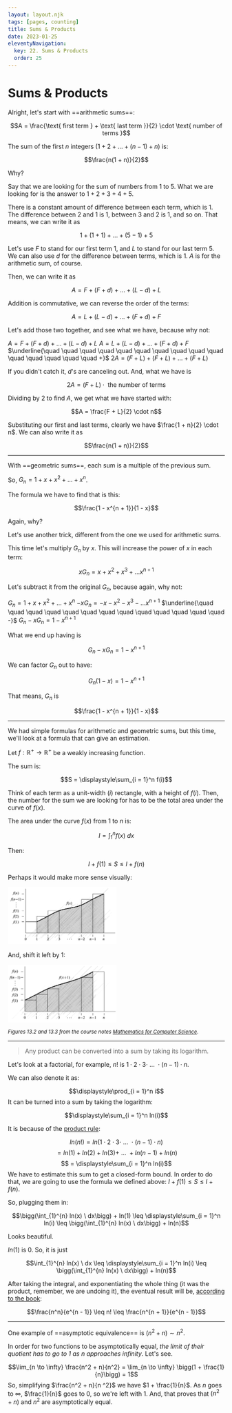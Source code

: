```yaml
---
layout: layout.njk
tags: [pages, counting]
title: Sums & Products
date: 2023-01-25
eleventyNavigation:
  key: 22. Sums & Products
  order: 25
---
```


# Sums & Products

Alright, let's start with ==arithmetic sums==:

$$A = \frac{\text{ first term } + \text{ last term }}{2} \cdot \text{ number of terms }$$


The sum of the first $n$ integers ($1 + 2 + ... + (n - 1) + n$) is:

$$\frac{n(1 + n)}{2}$$

Why?

Say that we are looking for the sum of numbers from 1 to 5. What we are looking for is the answer to $1 + 2 + 3 + 4 + 5$. 

There is a constant amount of difference between each term, which is $1$. The difference between $2$ and $1$ is $1$, between $3$ and $2$ is $1$, and so on.
That means, we can write it as 

$$1 + (1 + 1) + ... + (5 - 1) + 5$$

Let's use $F$ to stand for our first term $1$, and $L$ to stand for our last term $5$. We can also use $d$ for the difference between terms, which is $1$.
$A$ is for the arithmetic sum, of course.

Then, we can write it as 

$$A = F + (F + d) + ... + (L - d) + L$$

Addition is commutative, we can reverse the order of the terms:

$$A = L + (L - d) + ... + (F + d) + F$$

Let's add those two together, and see what we have, because why not:

$A = F + (F + d) + ... + (L - d) + L$
$A = L + (L - d) + ... + (F + d) + F$
$\underline{\quad \quad \quad \quad \quad \quad \quad \quad \quad \quad \quad \quad \quad \quad \quad +}$
$2A = (F + L) + (F + L) + ... + (F + L)$


If you didn't catch it, $d$'s are canceling out. And, what we have is 

$$2A = (F + L) \cdot \text{ the number of terms }$$ 

Dividing by $2$ to find $A$, we get what we have started with: 

$$A = \frac{F + L}{2} \cdot n$$

Substituting our first and last terms, clearly we have $\frac{1 + n}{2} \cdot n$. We can also write it as 

$$\frac{n(1 + n)}{2}$$

---

With ==geometric sums==, each sum is a multiple of the previous sum.

So, $G_n = 1 + x + x^2 + ... + x^n$.

The formula we have to find that is this:

$$\frac{1 - x^{n + 1}}{1 - x}$$

Again, why?

Let's use another trick, different from the one we used for arithmetic sums.

This time let's multiply $G_n$ by $x$. This will increase the power of $x$ in each term:

$$xG_n = x + x^2 + x^3 + ... x^{n + 1}$$

Let's subtract it from the original $G_n$, because again, why not:

$G_n = 1 + x + x^2 + ... + x^n$
$-xG_n = -x -x^2 -x^3 - ... x^{n + 1}$
$\underline{\quad \quad \quad \quad \quad \quad \quad \quad \quad \quad \quad \quad \quad -}$
$G_n - xG_n = 1 - x^{n + 1}$

What we end up having is 

$$G_n - xG_n = 1 - x^{n + 1}$$

We can factor $G_n$ out to have: 

$$G_n (1 - x) = 1 - x^{n + 1}$$

That means, $G_n$ is 

$$\frac{1 - x^{n + 1}}{1 - x}$$ 

---

We had simple formulas for arithmetic and geometric sums, but this time, we'll look at a formula that can give an estimation.

Let $f : \mathbb{R}^+ \rightarrow \mathbb{R}^+$ be a weakly increasing function.

The sum is:

$$S = \displaystyle\sum_{i = 1}^n f(i)$$


Think of each term as a unit-width ($i$) rectangle, with a height of $f(i)$.
Then, the number for the sum we are looking for has to be the total area under the curve of $f(x)$.

The area under the curve $f(x)$ from $1$ to $n$ is:


$$I = \int_{1}^{n} f(x) \ dx$$

Then:

$$I + f(1) \leq S \leq I + f(n)$$

Perhaps it would make more sense visually:

<img src="https://raw.githubusercontent.com/rivea0/bite-sized-math-for-cs/main/notes/unit-03-counting/images/sums1.png" alt="Sums1" width="50%">

And, shift it left by $1$:

<img src="https://raw.githubusercontent.com/rivea0/bite-sized-math-for-cs/main/notes/unit-03-counting/images/sums2.png" alt="Sums2" width="50%">

<p style="font-size: smaller; margin-bottom: 0;"><i>Figures 13.2 and 13.3 from the course notes <a href="https://openlearninglibrary.mit.edu/assets/courseware/v1/4fb79a8b271d75485a489411764ef691/asset-v1:OCW+6.042J+2T2019+type@asset+block/MIT6_042JS15_Session23.pdf">Mathematics for Computer Science</a>.</i></p>

---

> Any product can be converted into a sum by taking its logarithm.

Let's look at a factorial, for example, $n!$ is $1 \cdot 2 \cdot 3 \cdot \ ... \ \cdot (n - 1) \cdot n$.

We can also denote it as: 

$$\displaystyle\prod_{i = 1}^n i$$
It can be turned into a sum by taking the logarithm:

$$\displaystyle\sum_{i = 1}^n ln(i)$$

  It is because of the [product rule](https://en.wikipedia.org/wiki/Logarithm#Characterization_by_the_product_formula):

$$ln(n!) = ln(1 \cdot 2 \cdot 3 \cdot \ ... \ \cdot (n - 1) \cdot n)$$
$$ = ln(1) + ln(2) + ln(3) + \ ... \ + ln(n - 1) + ln(n)$$
$$ = \displaystyle\sum_{i = 1}^n ln(i)$$
We have to estimate this sum to get a closed-form bound.
In order to do that, we are going to use the formula we defined above: $I + f(1) \leq S \leq I + f(n)$.

So, plugging them in:

$$\bigg(\int_{1}^{n} ln(x) \ dx\bigg) + ln(1) \leq \displaystyle\sum_{i = 1}^n ln(i) \leq \bigg(\int_{1}^{n} ln(x) \ dx\bigg) + ln(n)$$

Looks beautiful.

$ln(1)$ is $0$. So, it is just 

$$\int_{1}^{n} ln(x) \ dx \leq \displaystyle\sum_{i = 1}^n ln(i) \leq \bigg(\int_{1}^{n} ln(x) \ dx\bigg) + ln(n)$$

After taking the integral, and exponentiating the whole thing (it was the product, remember, we are undoing it), the eventual result will be, [according to the book](https://openlearninglibrary.mit.edu/assets/courseware/v1/4fb79a8b271d75485a489411764ef691/asset-v1:OCW+6.042J+2T2019+type@asset+block/MIT6_042JS15_Session23.pdf):

$$\frac{n^n}{e^{n - 1}} \leq n! \leq \frac{n^{n + 1}}{e^{n - 1}}$$

---

One example of ==asymptotic equivalence== is $(n^2 + n) \sim n^2$.

In order for two functions to be asymptotically equal, _the limit of their quotient has to go to $1$ as $n$ approaches infinity_. Let's see.

$$\lim_{n \to \infty} \frac{n^2 + n}{n^2} = \lim_{n \to \infty} \bigg(1 + \frac{1}{n}\bigg) = 1$$
So, simplifying $\frac{n^2 + n}{n ^2}$ we have $1 + \frac{1}{n}$. As $n$ goes to $\infty$, $\frac{1}{n}$ goes to $0$, so we're left with $1$. And, that proves that $(n^2 + n)$ and $n^2$ are asymptotically equal.
